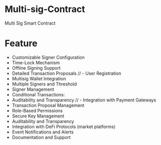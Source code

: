 # Multi-sig-Contract
Multi Sig Smart Contract

# Feature 
- Customizable Signer Configuration
- Time-Lock Mechanism
- Offline Signing Support
- Detailed Transaction Proposals
 // - User Registration 
- Multisig Wallet Integration
- Multiple Signers and Threshold
- Signer Management
- Conditional Transactions: 
- Auditability and Transparency
  // - Integration with Payment Gateways 
- Transaction Proposal Management
- Role-Based Permissions
- Secure Key Management
- Auditability and Transparency
- Integration with DeFi Protocols (market platforms)
- Event Notifications and Alerts
- Documentation and Support  

